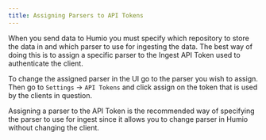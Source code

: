 ```yaml
---
title: Assigning Parsers to API Tokens
---
```


When you send data to Humio you must specify which repository to store the data
in and which parser to use for ingesting the data. The best way of doing this is
to assign a specific parser to the Ingest API Token used to authenticate the client.

To change the assigned parser in the UI go to the parser you wish to assign.
Then go to `Settings` -> `API Tokens` and click assign on the token that is used
by the clients in question.

Assigning a parser to the API Token is the recommended way of specifying the parser to use for ingest
since it allows you to change parser in Humio without changing the client.  

